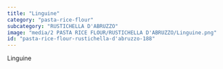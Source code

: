 ```yaml
---
title: "Linguine"
category: "pasta-rice-flour"
subcategory: "RUSTICHELLA D'ABRUZZO"
image: "media/2 PASTA RICE FLOUR/RUSTICHELLA D'ABRUZZO/Linguine.png"
id: "pasta-rice-flour-rustichella-d'abruzzo-188"
---
```


Linguine
